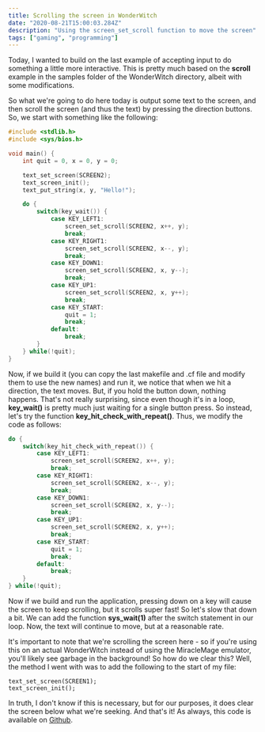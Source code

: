 ```yaml
---
title: Scrolling the screen in WonderWitch
date: "2020-08-21T15:00:03.284Z"
description: "Using the screen_set_scroll function to move the screen"
tags: ["gaming", "programming"]
---
```


Today, I wanted to build on the last example of accepting input to do something a little more
interactive.  This is pretty much based on the **scroll** example in the samples folder of the
WonderWitch directory, albeit with some modifications.

So what we're going to do here today is output some text to the screen, and then scroll the
screen (and thus the text) by pressing the direction buttons.  So, we start with something
like the following:

```c
#include <stdlib.h>
#include <sys/bios.h>

void main() {
	int quit = 0, x = 0, y = 0;

	text_set_screen(SCREEN2);
    text_screen_init();
    text_put_string(x, y, "Hello!");

	do {
		switch(key_wait()) {
			case KEY_LEFT1:
				screen_set_scroll(SCREEN2, x++, y);
				break;
			case KEY_RIGHT1:
				screen_set_scroll(SCREEN2, x--, y);
				break;
			case KEY_DOWN1:
				screen_set_scroll(SCREEN2, x, y--);
				break;
			case KEY_UP1:
				screen_set_scroll(SCREEN2, x, y++);
				break;			
			case KEY_START:
				quit = 1;
				break;
			default:
				break;
		}
	} while(!quit);
}
```
Now, if we build it (you can copy the last makefile and .cf file and modify them to use the new names)
and run it, we notice that when we hit a direction, the text moves.  But, if you hold the button down,
nothing happens.  That's not really surprising, since even though it's in a loop, **key_wait()** is pretty
much just waiting for a single button press.  So instead, let's try the function **key\_hit\_check\_with\_repeat()**.
Thus, we modify the code as follows:

```c
do {
	switch(key_hit_check_with_repeat()) {
		case KEY_LEFT1:
			screen_set_scroll(SCREEN2, x++, y);
			break;
		case KEY_RIGHT1:
			screen_set_scroll(SCREEN2, x--, y);
			break;
		case KEY_DOWN1:
			screen_set_scroll(SCREEN2, x, y--);
			break;
		case KEY_UP1:
			screen_set_scroll(SCREEN2, x, y++);
			break;			
		case KEY_START:
			quit = 1;
			break;
		default:
			break;
	}
} while(!quit);
```

Now if we build and run the application, pressing down on a key will cause the screen to keep scrolling,
but it scrolls super fast!  So let's slow that down a bit.  We can add the function **sys_wait(1)** after
the switch statement in our loop.  Now, the text will continue to move, but at a reasonable rate.

It's important to note that we're scrolling the screen here - so if you're using this on an actual WonderWitch
instead of using the MiracleMage emulator, you'll likely see garbage in the background!  So how do we clear
this?  Well, the method I went with was to add the following to the start of my file:

```
text_set_screen(SCREEN1);
text_screen_init();
```

In truth, I don't know if this is necessary, but for our purposes, it does clear the screen below what
we're seeking.  And that's it!  As always, this code is available on [Github](https://github.com/dwalizer/wonderwitch/tree/master/scroll_screen).